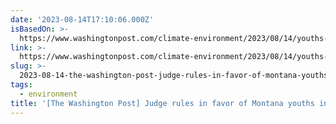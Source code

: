 ```yaml
---
date: '2023-08-14T17:10:06.000Z'
isBasedOn: >-
  https://www.washingtonpost.com/climate-environment/2023/08/14/youths-win-montana-climate-trial
link: >-
  https://www.washingtonpost.com/climate-environment/2023/08/14/youths-win-montana-climate-trial
slug: >-
  2023-08-14-the-washington-post-judge-rules-in-favor-of-montana-youths-in-landmark-cl
tags:
  - environment
title: '[The Washington Post] Judge rules in favor of Montana youths in landmark cl'
---
```


